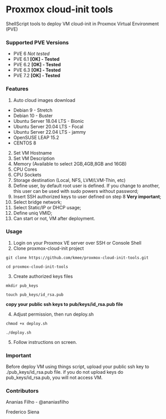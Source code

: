# Proxmox cloud-init tools
ShellScript tools to deploy VM cloud-init in Proxmox Virtual Environment (PVE)

### Supported PVE Versions
- PVE 6 *Not tested*
- PVE 6.1 **[OK] - Tested**
- PVE 6.2 **[OK] - Tested**
- PVE 6.3 **[OK] - Tested**
- PVE 7.2 **[OK] - Tested**

### Features
1. Auto cloud images download
- Debian 9 - Stretch
- Debian 10 - Buster
- Ubuntu Server 18.04 LTS - Bionic
- Ubuntu Server 20.04 LTS - Focal
- Ubuntu Server 22.04 LTS - jammy
- OpenSUSE LEAP 15.2
- CENTOS 8
2. Set VM Hostname
3. Set VM Description
4. Memory (Available to select 2GB,4GB,8GB and 16GB)
5. CPU Cores
6. CPU Sockets
7. Storage destination (Local, NFS, LVM/LVM-Thin, etc)
8. Define user, by default root user is defined. If you change to another, this user can be used with sudo powers without password;
9. Insert SSH authorized keys to user defined on step 8 **Very important**;
10. Select bridge network;
11. Select Static/IP or DHCP usage;
12. Define uniq VMID;
13. Can start or not, VM after deployment.

### Usage
1. Login on your Proxmox VE server over SSH or Console Shell
2. Clone proxmox-cloud-init project
```
git clone https://github.com/kmee/proxmox-cloud-init-tools.git
```
```
cd proxmox-cloud-init-tools
```
3. Create authorized keys files
```
mkdir pub_keys
```
```
touch pub_keys/id_rsa.pub
```
**copy your public ssh keys to pub/keys/id_rsa.pub file**

4. Adjust permission, then run deploy.sh
```
chmod +x deploy.sh
```
```
./deploy.sh
```
5. Follow instructions on screen.

### Important
Before deploy VM using things script, upload your public ssh key to ./pub_keys/id_rsa.pub file.
if you do not upload keys do pub_keys/id_rsa.pub, you will not access VM.

### Contributors
Ananias Filho - @ananiasfilho

Frederico Siena 
